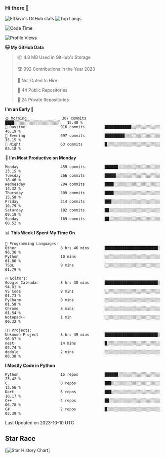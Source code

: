 ### Hi there 👋
![ElDavo's GitHub stats](https://github-readme-stats.vercel.app/api?username=ElDavoo&show_icons=true&theme=chartreuse-dark)
![Top Langs](https://github-readme-stats.vercel.app/api/top-langs/?username=ElDavoo&theme=chartreuse-dark&layout=compact)

<!--START_SECTION:waka-->
![Code Time](http://img.shields.io/badge/Code%20Time-443%20hrs%2044%20mins-blue)

![Profile Views](http://img.shields.io/badge/Profile%20Views-0-blue)

**🐱 My GitHub Data** 

> 📦 4.8 MB Used in GitHub's Storage 
 > 
> 🏆 992 Contributions in the Year 2023
 > 
> 🚫 Not Opted to Hire
 > 
> 📜 44 Public Repositories 
 > 
> 🔑 24 Private Repositories 
 > 
**I'm an Early 🐤** 

```text
🌞 Morning                307 commits         ████░░░░░░░░░░░░░░░░░░░░░   15.48 % 
🌆 Daytime                916 commits         ████████████░░░░░░░░░░░░░   46.19 % 
🌃 Evening                697 commits         █████████░░░░░░░░░░░░░░░░   35.15 % 
🌙 Night                  63 commits          █░░░░░░░░░░░░░░░░░░░░░░░░   03.18 % 
```
📅 **I'm Most Productive on Monday** 

```text
Monday                   459 commits         ██████░░░░░░░░░░░░░░░░░░░   23.15 % 
Tuesday                  366 commits         █████░░░░░░░░░░░░░░░░░░░░   18.46 % 
Wednesday                284 commits         ████░░░░░░░░░░░░░░░░░░░░░   14.32 % 
Thursday                 309 commits         ████░░░░░░░░░░░░░░░░░░░░░   15.58 % 
Friday                   214 commits         ███░░░░░░░░░░░░░░░░░░░░░░   10.79 % 
Saturday                 182 commits         ██░░░░░░░░░░░░░░░░░░░░░░░   09.18 % 
Sunday                   169 commits         ██░░░░░░░░░░░░░░░░░░░░░░░   08.52 % 
```


📊 **This Week I Spent My Time On** 

```text
💬 Programming Languages: 
Other                    8 hrs 46 mins       ████████████████████████░   96.36 % 
Python                   10 mins             ░░░░░░░░░░░░░░░░░░░░░░░░░   01.86 % 
TSQL                     9 mins              ░░░░░░░░░░░░░░░░░░░░░░░░░   01.79 % 

🔥 Editors: 
Google Calendar          8 hrs 38 mins       ████████████████████████░   94.81 % 
VS Code                  9 mins              ░░░░░░░░░░░░░░░░░░░░░░░░░   01.73 % 
PyCharm                  8 mins              ░░░░░░░░░░░░░░░░░░░░░░░░░   01.58 % 
Chrome                   8 mins              ░░░░░░░░░░░░░░░░░░░░░░░░░   01.54 % 
Notepad++                1 min               ░░░░░░░░░░░░░░░░░░░░░░░░░   00.32 % 

🐱‍💻 Projects: 
Unknown Project          8 hrs 49 mins       ████████████████████████░   96.87 % 
nest                     14 mins             █░░░░░░░░░░░░░░░░░░░░░░░░   02.74 % 
dodolo                   2 mins              ░░░░░░░░░░░░░░░░░░░░░░░░░   00.38 % 
```

**I Mostly Code in Python** 

```text
Python                   15 repos            ██████░░░░░░░░░░░░░░░░░░░   25.42 % 
C                        8 repos             ███░░░░░░░░░░░░░░░░░░░░░░   13.56 % 
Dart                     6 repos             ███░░░░░░░░░░░░░░░░░░░░░░   10.17 % 
C++                      4 repos             ██░░░░░░░░░░░░░░░░░░░░░░░   06.78 % 
C#                       2 repos             █░░░░░░░░░░░░░░░░░░░░░░░░   03.39 % 
```




 Last Updated on 2023-10-10 UTC
<!--END_SECTION:waka-->

## Star Race

[![Star History Chart](https://api.star-history.com/svg?repos=ElDavoo/WhatsApp-Crypt14-Crypt15-Decrypter,ElDavoo/TuringOS,EliteAndroidApps/WhatsApp-Crypt12-Decrypter,KnugiHK/Whatsapp-Chat-Exporter&type=Date)]
